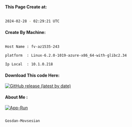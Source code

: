 
   
#### This Page Create at:

```bash

2024-02-28 - 02:29:21 UTC

```

#### Create By Machine:

```bash

Host Name : fv-az1535-243

platform  : Linux-6.2.0-1019-azure-x86_64-with-glibc2.34

Ip Local  : 10.1.0.218

```
#### Download This code Here:

[![GitHub release (latest by date)](https://img.shields.io/github/v/release/Gosdan-Movsesian/Gosdan?style=for-the-badge&label=Download)](https://github.com/Gosdan-Movsesian/Gosdan/releases) 

</p> 

#### About Me :

[![App-Run](https://github.com/Gosdan-Movsesian/Gosdan/actions/workflows/App-Run.yml/badge.svg)](https://github.com/Gosdan-Movsesian/Gosdan/actions/workflows/App-Run.yml)

```bash

Gosdan-Movsesian

```


